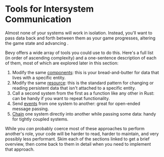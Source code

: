# Tools for Intersystem Communication

Almost none of your systems will work in isolation. Instead, you'll want to pass data back and forth between them as your game progresses, altering the game state and advancing .

Bevy offers a wide array of tools you could use to do this. Here's a full list (in order of ascending complexity) and a one-sentence description of each of them, most of which are explored later in this section:

1. Modify the same [components](../components.md): this is your bread-and-butter for data that lives with a specific entity.
2. Modify the same [resource](resources.md): this is the standard pattern for changing or reading persistent data that isn't attached to a specific entity.
3. Call a second system from the first as a function like any other in Rust: can be handy if you want to repeat functionality.
4. Send [events](events.md) from one system to another: great for open-ended message passing.
5. [Chain](chaining.md) one system directly into another while passing some data: handy for tightly coupled systems.

While you *can* probably coerce most of these approaches to perform another's role, your code will be harder to read, harder to maintain, and very possibly less performant. Skim each of the sections linked to get a brief overview, then come back to them in detail when you need to implement that approach.
